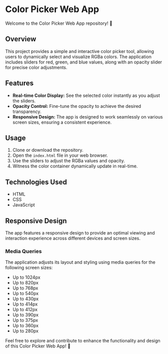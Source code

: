 # Color Picker Web App

Welcome to the Color Picker Web App repository! 🌈

## Overview

This project provides a simple and interactive color picker tool, allowing users to dynamically select and visualize RGBa colors. The application includes sliders for red, green, and blue values, along with an opacity slider for precise color adjustments.

## Features

- **Real-time Color Display:** See the selected color instantly as you adjust the sliders.
- **Opacity Control:** Fine-tune the opacity to achieve the desired transparency.
- **Responsive Design:** The app is designed to work seamlessly on various screen sizes, ensuring a consistent experience.

## Usage

1. Clone or download the repository.
2. Open the `index.html` file in your web browser.
3. Use the sliders to adjust the RGBa values and opacity.
4. Witness the color container dynamically update in real-time.

## Technologies Used

- HTML
- CSS
- JavaScript

## Responsive Design

The app features a responsive design to provide an optimal viewing and interaction experience across different devices and screen sizes.

### Media Queries

The application adjusts its layout and styling using media queries for the following screen sizes:

- Up to 1024px
- Up to 820px
- Up to 768px
- Up to 540px
- Up to 430px
- Up to 414px
- Up to 412px
- Up to 390px
- Up to 375px
- Up to 360px
- Up to 280px

Feel free to explore and contribute to enhance the functionality and design of this Color Picker Web App! 🚀

